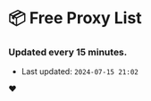 # :package: Free Proxy List
### Updated every 15 minutes.

- Last updated: `2024-07-15 21:02`

:heart:
